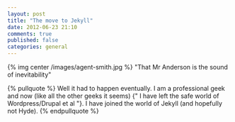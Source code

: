```yaml
---
layout: post
title: "The move to Jekyll"
date: 2012-06-23 21:10
comments: true
published: false
categories: general
---
```

{% img center /images/agent-smith.jpg %}
"That Mr Anderson is the sound of inevitability"
<!--more -->
{% pullquote %}
Well it had to happen eventually. I am a professional geek and now (like all the other geeks it seems) {" I have left the safe world of Wordpress/Drupal et al "}. I have joined the world of Jekyll (and hopefully not Hyde).
{% endpullquote %}
